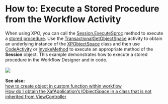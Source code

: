 # How to: Execute a Stored Procedure from the Workflow Activity


When using XPO, you can call the <a href="https://documentation.devexpress.com/#CoreLibraries/DevExpressXpoSession_ExecuteSproctopic">Session.ExecuteSproc</a> method to execute a <a href="https://documentation.devexpress.com/#CoreLibraries/CustomDocument8919">stored procedure</a>. Use the <a href="https://documentation.devexpress.com/#eXpressAppFramework/CustomDocument113355">TransactionalGetObjectSpace</a> activity to obtain an underlying instance of the <a href="https://documentation.devexpress.com/#eXpressAppFramework/clsDevExpressExpressAppXpoXPObjectSpacetopic">XPObjectSpace</a> class and then use <a href="https://msdn.microsoft.com/library/system.activities.codeactivity(v=vs.110).aspx">CodeActivity</a> or <a href="https://msdn.microsoft.com/library/system.activities.statements.invokemethod(v=vs.100).aspx">InvokeMethod</a> to execute an appropriate method of the <strong>Session</strong> object. This example demonstrates how to execute a stored procedure in the Workflow Designer and in code.<br /><br /><img src="https://raw.githubusercontent.com/DevExpress-Examples/how-to-execute-a-stored-procedure-from-the-workflow-activity-t287283/15.1.6+/media/09abca14-5607-11e5-80bf-00155d62480c.png"><br /><br /><strong>See also:</strong><br /><a href="https://www.devexpress.com/Support/Center/p/T247923">how to create object in custom function within workflow</a> <br /><a href="https://www.devexpress.com/Support/Center/p/Q444383">How do I obtain the XafApplication’s IObjectSpace in a class that is not inherited from ViewController</a>

<br/>


